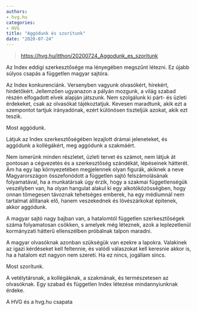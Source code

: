 ```yaml
---
authors:
- hvg.hu
categories:
- HVG
title: "Aggódunk és szorítunk"
date: "2020-07-24"
---
```


> https://hvg.hu/itthon/20200724_Aggodunk_es_szoritunk

Az Index eddigi szerkesztősége ma lényegében megszűnt létezni. Ez újabb súlyos csapás a független magyar sajtóra.

Az Index konkurenciánk. Versenyben vagyunk olvasókért, hírekért, hirdetőkért. Jellemzően ugyanazon a pályán mozgunk, a világ szabad részén elfogadott elvek alapján játszunk. Nem szolgálunk ki párt- és üzleti érdekeket, csak az olvasókat tájékoztatjuk. Kevesen maradtunk, akik ezt a szempontot tartjuk irányadónak, ezért különösen tiszteljük azokat, akik ezt teszik.

Most aggódunk.

Látjuk az Index szerkesztőségében lezajlott drámai jeleneteket, és aggódunk a kollégákért, meg aggódunk a szakmáért.

Nem ismerünk minden részletet, üzleti tervet és számot, nem látjuk át pontosan a cégvezetés és a szerkesztőség szándékát, lépéseinek hátterét. Ám ha egy lap környezetében megjelennek olyan figurák, akiknek a neve Magyarországon összefonódott a független sajtó felszámolásának folyamatával, ha a munkatársak úgy érzik, hogy a szakmai függetlenségük veszélyben van, ha olyan hangulat alakul ki egy alkotóközösségben, hogy onnan tömegesen távoznak tehetséges emberek, ha egy médiumnál nem tartalmat állítanak elő, hanem veszekednek és lövészárkokat építenek, akkor aggódunk.

A magyar sajtó nagy bajban van, a hatalomtól független szerkesztőségek száma folyamatosan csökken, s amelyek még léteznek, azok a leplezetlenül kormányzati hátterű ellenszélben próbálnak talpon maradni.

A magyar olvasóknak azonban szükségük van ezekre a lapokra. Valakinek az igazi kérdéseket kell feltennie, és valódi válaszokat kell keresnie akkor is, ha a hatalom ezt nagyon nem szereti. Ha ez nincs, jogállam sincs.

Most szorítunk.

A vetélytársnak, a kollégáknak, a szakmának, és természetesen az olvasóknak. Egy szabad és független Index létezése mindannyiunknak érdeke.

 A HVG és a hvg.hu csapata
